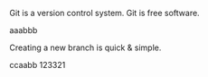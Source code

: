 Git is a version control system.
Git is free software.

aaabbb

Creating a new branch is quick & simple.


ccaabb
123321

